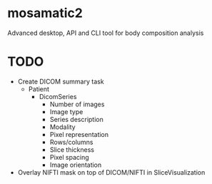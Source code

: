 # mosamatic2
Advanced desktop, API and CLI tool for body composition analysis

# TODO
- Create DICOM summary task
    - Patient
        - DicomSeries
            - Number of images
            - Image type
            - Series description
            - Modality
            - Pixel representation
            - Rows/columns
            - Slice thickness
            - Pixel spacing
            - Image orientation
- Overlay NIFTI mask on top of DICOM/NIFTI in SliceVisualization